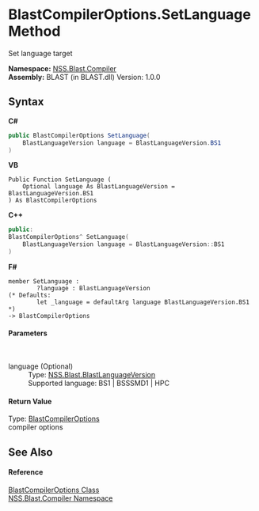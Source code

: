 # BlastCompilerOptions.SetLanguage Method 
 

Set language target

**Namespace:**&nbsp;<a href="26a25caa-f50b-92ad-f15c-dbb9db1493ae">NSS.Blast.Compiler</a><br />**Assembly:**&nbsp;BLAST (in BLAST.dll) Version: 1.0.0

## Syntax

**C#**<br />
``` C#
public BlastCompilerOptions SetLanguage(
	BlastLanguageVersion language = BlastLanguageVersion.BS1
)
```

**VB**<br />
``` VB
Public Function SetLanguage ( 
	Optional language As BlastLanguageVersion = BlastLanguageVersion.BS1
) As BlastCompilerOptions
```

**C++**<br />
``` C++
public:
BlastCompilerOptions^ SetLanguage(
	BlastLanguageVersion language = BlastLanguageVersion::BS1
)
```

**F#**<br />
``` F#
member SetLanguage : 
        ?language : BlastLanguageVersion 
(* Defaults:
        let _language = defaultArg language BlastLanguageVersion.BS1
*)
-> BlastCompilerOptions 

```


#### Parameters
&nbsp;<dl><dt>language (Optional)</dt><dd>Type: <a href="4f594a99-67a1-75fe-1a4d-9d4306528675">NSS.Blast.BlastLanguageVersion</a><br />Supported language: BS1 | BSSSMD1 | HPC</dd></dl>

#### Return Value
Type: <a href="acd2f6cc-9dc8-39b3-7ff6-2a1a35ecce47">BlastCompilerOptions</a><br />compiler options

## See Also


#### Reference
<a href="acd2f6cc-9dc8-39b3-7ff6-2a1a35ecce47">BlastCompilerOptions Class</a><br /><a href="26a25caa-f50b-92ad-f15c-dbb9db1493ae">NSS.Blast.Compiler Namespace</a><br />